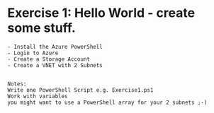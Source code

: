 ﻿# Exercise 1: Hello World - create some stuff. 
```
- Install the Azure PowerShell
- Login to Azure 
- Create a Storage Account
- Create a VNET with 2 Subnets


Notes:
Write one PowerShell Script e.g. Exercise1.ps1
Work with variables
you might want to use a PowerShell array for your 2 subnets ;-)